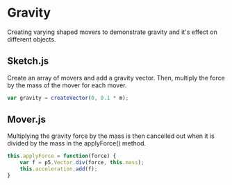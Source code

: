 # Gravity

Creating varying shaped movers to demonstrate gravity and it's effect on different objects.

## Sketch.js

Create an array of movers and add a gravity vector. Then, multiply the force by the mass of the mover for each mover.

```js
var gravity = createVector(0, 0.1 * m);
```

## Mover.js

Multiplying the gravity force by the mass is then cancelled out when it is divided by the mass in the applyForce() method.

```js
this.applyForce = function(force) {
	var f = p5.Vector.div(force, this.mass);
	this.acceleration.add(f);
}
```